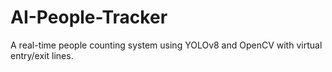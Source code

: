 # AI-People-Tracker
A real-time people counting system using YOLOv8 and OpenCV with virtual entry/exit lines.
